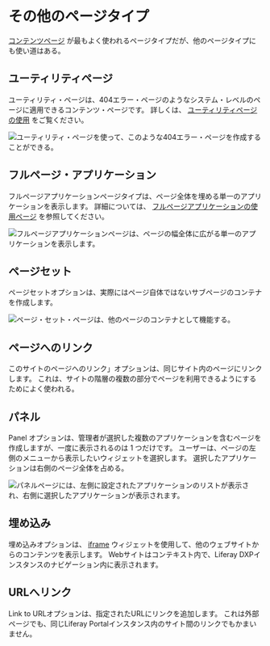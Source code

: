 # その他のページタイプ

[コンテンツページ](../using-content-pages.md) が最もよく使われるページタイプだが、他のページタイプにも使い道はある。

## ユーティリティページ

ユーティリティ・ページは、404エラー・ページのようなシステム・レベルのページに適用できるコンテンツ・ページです。 詳しくは、 [ユーティリティページの使用](../adding-pages/using-utility-pages.md) をご覧ください。

![ユーティリティ・ページを使って、このような404エラー・ページを作成することができる。](./other-page-types/images/01.png)

## フルページ・アプリケーション

フルページアプリケーションページタイプは、ページ全体を埋める単一のアプリケーションを表示します。 詳細については、 [フルページアプリケーションの使用ページ](../adding-pages/using-the-full-page-application-page-type.md) を参照してください。

![フルページアプリケーションページは、ページの幅全体に広がる単一のアプリケーションを表示します。](./other-page-types/images/02.png)

## ページセット

ページセットオプションは、実際にはページ自体ではないサブページのコンテナを作成します。

![ページ・セット・ページは、他のページのコンテナとして機能する。](./other-page-types/images/03.png)

## ページへのリンク

このサイトのページへのリンク」オプションは、同じサイト内のページにリンクします。 これは、サイトの階層の複数の部分でページを利用できるようにするためによく使われる。

## パネル

Panel オプションは、管理者が選択した複数のアプリケーションを含むページを作成しますが、一度に表示されるのは 1 つだけです。 ユーザーは、ページの左側のメニューから表示したいウィジェットを選択します。 選択したアプリケーションは右側のページ全体を占める。

![パネルページには、左側に設定されたアプリケーションのリストが表示され、右側に選択したアプリケーションが表示されます。](./other-page-types/images/04.png)

## 埋め込み

埋め込みオプションは、 [iframe](../../displaying-content/additional-content-display-options/using-the-iframe-widget.md) ウィジェットを使用して、他のウェブサイトからのコンテンツを表示します。 Webサイトはコンテキスト内で、Liferay DXPインスタンスのナビゲーション内に表示されます。

## URLへリンク

Link to URLオプションは、指定されたURLにリンクを追加します。 これは外部ページでも、同じLiferay Portalインスタンス内のサイト間のリンクでもかまいません。
